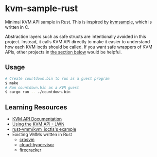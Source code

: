 # kvm-sample-rust

Minimal KVM API sample in Rust. This is inspired by [kvmsample](https://github.com/soulxu/kvmsample), which is written in C.

Abstraction layers such as safe structs are intentionally avoided in this project. Instead, it calls KVM API directly to make it easier to understand how each KVM ioctls should be called.
If you want safe wrappers of KVM APIs, other projects in [the section below](#learning-resources) would be helpful.

## Usage

```sh
# Create countdown.bin to run as a guest program
$ make
# Run countdown.bin as a KVM guest
$ cargo run -- ./countdown.bin
```

## Learning Resources

- [KVM API Documentation](https://docs.kernel.org/virt/kvm/api.html)
- [Using the KVM API - LWN](https://lwn.net/Articles/658511/)
- [rust-vmm/kvm_ioctls's example](https://docs.rs/kvm-ioctls/0.13.0/kvm_ioctls/#example---running-a-vm-on-x86_64)
- Existing VMMs written in Rust
  - [crosvm](https://crosvm.dev/book/)
  - [cloud-hypervisor](https://github.com/cloud-hypervisor/cloud-hypervisor)
  - [firecracker](https://github.com/firecracker-microvm/firecracker)
